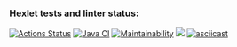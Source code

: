 ### Hexlet tests and linter status:
[![Actions Status](https://github.com/IVF13/java-project-lvl2/workflows/hexlet-check/badge.svg)](https://github.com/IVF13/java-project-lvl2/actions)
[![Java CI](https://github.com/IVF13/java-project-lvl2/actions/workflows/github-actions-demo.yml/badge.svg)](https://github.com/IVF13/java-project-lvl2/actions/workflows/github-actions-demo.yml)
[![Maintainability](https://api.codeclimate.com/v1/badges/890803fa9fd274697fae/maintainability)](https://codeclimate.com/github/IVF13/java-project-lvl2/maintainability)
<a href="https://codeclimate.com/github/IVF13/java-project-lvl2/test_coverage"><img src="https://api.codeclimate.com/v1/badges/890803fa9fd274697fae/test_coverage" /></a>
[![asciicast](https://asciinema.org/a/StRsoWU60PctgiY94AljNd3DK.svg)](https://asciinema.org/a/StRsoWU60PctgiY94AljNd3DK)